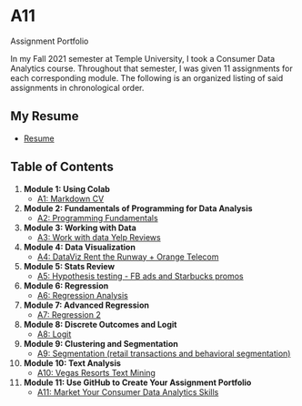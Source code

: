 # A11
Assignment Portfolio

In my Fall 2021 semester at Temple University, I took a Consumer Data Analytics course. Throughout that semester, I was given 11 assignments for each corresponding module. The following is an organized listing of said assignments in chronological order. 

## My Resume
- [Resume](https://colab.research.google.com/drive/1bBK4qZYEVMJtMc5Qv9xVfAQFLTrNyZsw)

## Table of Contents
1. **Module 1: Using Colab**
   - [A1: Markdown CV](https://colab.research.google.com/drive/11750Q__-_-aNDH4-KzfMGfrd3ZfLDQuk)
2. **Module 2: Fundamentals of Programming for Data Analysis**
   - [A2: Programming Fundamentals](https://colab.research.google.com/drive/1ghzdrmIutfLEQTD1ufVNz0Xh7KSwsrco)
3. **Module 3: Working with Data**
   - [A3: Work with data Yelp Reviews](https://colab.research.google.com/drive/1gra_WdUcqLaW1rPAXtEEkWst5QtlI9TO)
4. **Module 4: Data Visualization**
   - [A4: DataViz Rent the Runway + Orange Telecom](https://colab.research.google.com/drive/1IHLCQaOh6dUm-bNzvj4mZBsln0i72y8i)
5. **Module 5: Stats Review**
   - [A5: Hypothesis testing - FB ads and Starbucks promos](https://colab.research.google.com/drive/1mA1gio1RWyBirKEv5WEYmPRF-L4yUoif)
6. **Module 6: Regression**
   - [A6: Regression Analysis](https://colab.research.google.com/drive/1OGFEStXK33ZwtDJ8z-EQpk-yiMurr9ev)
7. **Module 7: Advanced Regression**
   - [A7: Regression 2](https://colab.research.google.com/drive/1LMuydsZ1Nqlqd2nHtmxomSfeJcW_Q6x-)
8. **Module 8: Discrete Outcomes and Logit**
   - [A8: Logit](https://colab.research.google.com/drive/1jA8YMEwFG1MrsOlmPbEwQH6gyP39HPKg)
9. **Module 9: Clustering and Segmentation**
   - [A9: Segmentation (retail transactions and behavioral segmentation)](https://colab.research.google.com/drive/1otmy5uQ4OqESnVRVCakzo2E2XRRNsfNG)
10. **Module 10: Text Analysis**
    - [A10: Vegas Resorts Text Mining](https://colab.research.google.com/drive/1w9UpDWNO3RFQLVAcAbNSlXyqg6RSvI45)
11. **Module 11: Use GitHub to Create Your Assignment Portfolio**
    - [A11: Market Your Consumer Data Analytics Skills](https://github.com/rargabr1/A11/blob/main/README.md)
